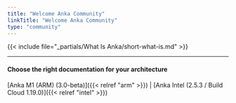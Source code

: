 ```yaml
---
title: "Welcome Anka Community"
linkTitle: "Welcome Anka Community"
type: "community"
---
```


{{< include file="_partials/What Is Anka/short-what-is.md" >}}

---

#### Choose the right documentation for your architecture

[Anka M1 (ARM) (3.0-beta)]({{< relref "arm" >}}) | [Anka Intel (2.5.3 / Build Cloud 1.19.0)]({{< relref "intel" >}})